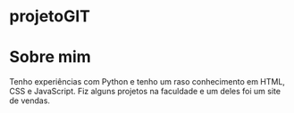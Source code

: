 # projetoGIT
<h1>Sobre mim</h1>
<p>Tenho experiências com Python e tenho um raso conhecimento em HTML, CSS e JavaScript. Fiz alguns projetos na faculdade e um deles foi um site de vendas. </p>

<img href="python.png">
